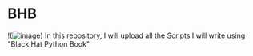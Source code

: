 # BHB
!(![image](https://github.com/verasolo1/BHB/assets/30853881/ed32466d-ec99-4054-909f-fa2033a2f8a7))
In this repository, I will upload all the Scripts I will write using "Black Hat Python Book"
